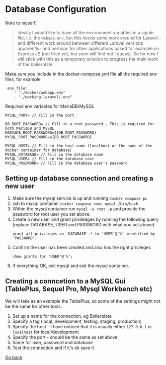 # Database Configuration

Note to myself: 
> Ideally I would like to have all the environment variables in a signle file, i.e. the `webapp.env`, but this needs some work around for Laravel - and different work around between different Laravel versions apparently- and perhaps for other applications based for example on Express JS (not tried yet, but soon will find out I guess). So for now I will stick with this as a temporary solution to progress the main work of the boilerplate

Make sure you include in the docker-compose.yml file all the required env files, for example
```
 env_file:
    - "./docker/webapp.env"
    - "./working-laravel/.env"
```

Required env variables for MariaDB/MySQL
```
MYSQL_PORT= // Fill in the port

DB_ROOT_PASSWORD= // Fill in a root password - This is required for both MariaDB and MySQL
MARIADB_ROOT_PASSWORD=${DB_ROOT_PASSWORD}
MYSQL_ROOT_PASSWORD=${DB_ROOT_PASSWORD}

MYSQL_HOST= // Fill in the host name (localhost or the name of the docker container for database)
MYSQL_DATABASE= // Fill in the database name
MYSQL_USER= // Fill in the database user
MYSQL_PASSWORD= // Fill in the database user's password
```

## Setting up database connection and creating a new user
1. Make sure the mysql service is up and running `docker compose ps`
2. ssh to mysql container `docker compose exec mysql /bin/bash`
3. Within the mysql container run `mysql -u root -p` and provide the password for root user you set above.
4. Create a new user and grant priviledges by running the following query (replace DATABASE, USER and PASSWORD with what you set above).
   ```
   grant all privileges on `DATABASE`.* to 'USER'@'%' identified by 'PASSWORD';
   ```
5. Confirm the user has been created and also has the right privileges
   ```
   show grants for 'USER'@'%';
   ```
6. If everything OK, exit mysql and exit the mysql container.


## Creating a conncetion to a MySQL Gui (TablePlus, Sequel Pro, Mysql Workbench etc)

We will take as an example the TablePlus, so some of the settings might not be the same for other tools.

1. Set up a name for the connection, eg Boilerplate
2. Specify a tag (local, development, testing, staging, production)
3. Specify the host - I have noticed that it is usually either `127.0.0.1` or `localhost` for local/development
4. Specify the port - should be the same as set above
5. Same for user, password and database
6. Test the connection and if it's ok save it

[Go back](../README.md)